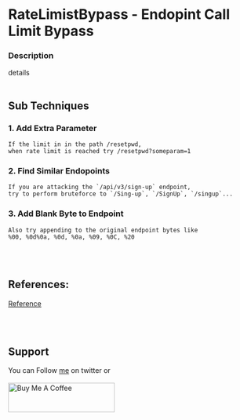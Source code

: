 # RateLimistBypass - Endopint Call Limit Bypass

### Description
details
</br>&nbsp;

## Sub Techniques
### 1. Add Extra Parameter
```
If the limit in in the path /resetpwd,
when rate limit is reached try /resetpwd?someparam=1
```
### 2. Find Similar Endopoints
```
If you are attacking the `/api/v3/sign-up` endpoint,
try to perform bruteforce to `/Sing-up`, `/SignUp`, `/singup`...
```
### 3. Add Blank Byte to Endpoint
```
Also try appending to the original endpoint bytes like
%00, %0d%0a, %0d, %0a, %09, %0C, %20
````

<br>&nbsp;
## References:
[Reference](https://book.hacktricks.xyz/pentesting-web/rate-limit-bypass)</br>

<br>&nbsp;
## Support
You can Follow [me](https://twitter.com/MeAsHacker_HNA) on twitter or
<br><br><a href="https://www.buymeacoffee.com/NafisiAslH" target="_blank"><img src="https://cdn.buymeacoffee.com/buttons/v2/default-yellow.png" alt="Buy Me A Coffee" style="height: 60px !important;width: 217px !important;" ></a>
